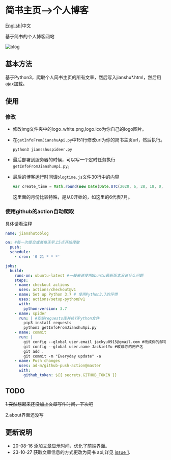 # 简书主页-->个人博客

[English](README.md)|中文

基于简书的个人博客网站

![blog](blog-0816.png)

## 基本方法

基于Python3，爬取个人简书主页的所有文章，然后写入jianshu*.html，然后用ajax加载。

## 使用

### 修改

* 修改img文件夹中的logo_white.png,logo.ico为你自己的logo图片。

* 在`getInfoFromJianshuApi.py`中151行修改url为你的简书主页url，然后执行。

  ```shell
  python3 jiansshuspideer.py
  ```

* 最后部署到服务器的时候，可以写一个定时任务执行`getInfoFromJianshuApi.py`。

* 最后的博客运行时间请`blogtime.js`文件30行中的内容

  ```javascript
  var create_time = Math.round(new Date(Date.UTC(2020, 6, 28, 18, 0, 0))
  ```

  这里面的月份比较特殊，是从0开始的，如这里的6代表7月。

### 使用github的action自动爬取

具体请看注释

```yml
name: jianshutoblog

on: #每一次提交或者每天早上5点开始爬取
  push:
  schedule:
    - cron: '0 21 * * *'

jobs:
  build:
    runs-on: ubuntu-latest #一般来说使用Ubuntu最新版本没说什么问题
    steps:
    - name: checkout actions
      uses: actions/checkout@v1
    - name: Set up Python 3.7 # 使用Python3.7的环境
      uses: actions/setup-python@v1
      with:
        python-version: 3.7
    - name: spider
      run: | #安装requests库并执行Python文件
        pip3 install requests
        python3 getInfoFromJianshuApi.py
    - name: commit
      run: |
        git config --global user.email jackyu0915@gmail.com #改成你的邮箱
        git config --global user.name JackietYu #改成你的用户名
        git add .
        git commit -m "Everyday update" -a
    - name: Push changes
      uses: ad-m/github-push-action@master
      with:
        github_token: ${{ secrets.GITHUB_TOKEN }}
```

## TODO

~~1.突然想起来还没加上文章写作时间，下次吧~~

2.about界面还没写

## 更新说明

- 20-08-16 添加文章显示时间，优化了前端界面。
- 23-10-27 获取文章信息的方式更改为简书 api,详见 [issue 1](https://github.com/yulianjie/jianshutoblog/issues/1).